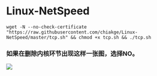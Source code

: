 # Linux-NetSpeed
```
wget -N --no-check-certificate "https://raw.githubusercontent.com/chiakge/Linux-NetSpeed/master/tcp.sh" && chmod +x tcp.sh && ./tcp.sh
```
### 如果在删除内核环节出现这样一张图，选择NO。

![](https://51shenyun.cn/wp-content/uploads/2018/11/20181129215340_92786.png)
